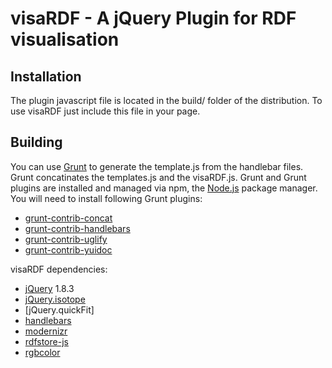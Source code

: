 # visaRDF - A jQuery Plugin for RDF visualisation

## Installation
The plugin javascript file is located in the build/ folder of the distribution. To use visaRDF just include this file in your page.

## Building
You can use [Grunt](http://gruntjs.com/api/grunt) to generate the template.js from the handlebar files. Grunt concatinates the templates.js and the visaRDF.js.
Grunt and Grunt plugins are installed and managed via npm, the [Node.js](http://nodejs.org/) package manager.
You will need to install following Grunt plugins:
* [grunt-contrib-concat](https://npmjs.org/package/grunt-contrib-concat)
* [grunt-contrib-handlebars](https://npmjs.org/package/grunt-contrib-handlebars)
* [grunt-contrib-uglify](https://npmjs.org/package/grunt-contrib-uglify)
* [grunt-contrib-yuidoc](https://npmjs.org/package/grunt-contrib-yuidoc)

visaRDF dependencies:

 * [jQuery](http://jquery.com/) 1.8.3
 * [jQuery.isotope](http://isotope.metafizzy.co/)
 * [jQuery.quickFit]
 * [handlebars](http://handlebarsjs.com/)
 * [modernizr](http://modernizr.com/)
 * [rdfstore-js](https://github.com/antoniogarrote/rdfstore-js)
 * [rgbcolor](http://www.phpied.com/rgb-color-parser-in-javascript/)